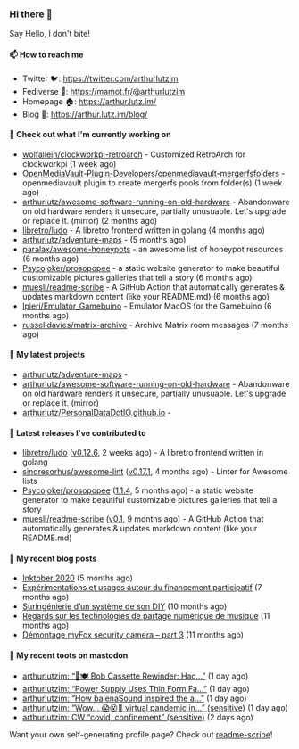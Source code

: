### Hi there 👋

Say Hello, I don't bite!

#### 📫 How to reach me

- Twitter 🐦: https://twitter.com/arthurlutzim
- Fediverse 🐘: https://mamot.fr/@arthurlutzim
- Homepage 🏠: https://arthur.lutz.im/
- Blog 📰: https://arthur.lutz.im/blog/

#### 👷 Check out what I'm currently working on

- [wolfallein/clockworkpi-retroarch](https://github.com/wolfallein/clockworkpi-retroarch) - Customized RetroArch for clockworkpi (1 week ago)
- [OpenMediaVault-Plugin-Developers/openmediavault-mergerfsfolders](https://github.com/OpenMediaVault-Plugin-Developers/openmediavault-mergerfsfolders) - openmediavault plugin to create mergerfs pools from folder(s) (1 week ago)
- [arthurlutz/awesome-software-running-on-old-hardware](https://github.com/arthurlutz/awesome-software-running-on-old-hardware) - Abandonware on old hardware renders it unsecure, partially unusuable. Let&#39;s upgrade or replace it. (mirror) (2 months ago)
- [libretro/ludo](https://github.com/libretro/ludo) - A libretro frontend written in golang (4 months ago)
- [arthurlutz/adventure-maps](https://github.com/arthurlutz/adventure-maps) -  (5 months ago)
- [paralax/awesome-honeypots](https://github.com/paralax/awesome-honeypots) - an awesome list of honeypot resources (6 months ago)
- [Psycojoker/prosopopee](https://github.com/Psycojoker/prosopopee) - a static website generator to make beautiful customizable pictures galleries that tell a story (6 months ago)
- [muesli/readme-scribe](https://github.com/muesli/readme-scribe) - A GitHub Action that automatically generates &amp; updates markdown content (like your README.md) (6 months ago)
- [lpieri/Emulator_Gamebuino](https://github.com/lpieri/Emulator_Gamebuino) - Emulator MacOS for the Gamebuino (6 months ago)
- [russelldavies/matrix-archive](https://github.com/russelldavies/matrix-archive) - Archive Matrix room messages (7 months ago)

#### 🌱 My latest projects

- [arthurlutz/adventure-maps](https://github.com/arthurlutz/adventure-maps) - 
- [arthurlutz/awesome-software-running-on-old-hardware](https://github.com/arthurlutz/awesome-software-running-on-old-hardware) - Abandonware on old hardware renders it unsecure, partially unusuable. Let&#39;s upgrade or replace it. (mirror)
- [arthurlutz/PersonalDataDotIO.github.io](https://github.com/arthurlutz/PersonalDataDotIO.github.io) - 

#### 🔭 Latest releases I've contributed to

- [libretro/ludo](https://github.com/libretro/ludo) ([v0.12.6](https://github.com/libretro/ludo/releases/tag/v0.12.6), 2 weeks ago) - A libretro frontend written in golang
- [sindresorhus/awesome-lint](https://github.com/sindresorhus/awesome-lint) ([v0.17.1](https://github.com/sindresorhus/awesome-lint/releases/tag/v0.17.1), 4 months ago) - Linter for Awesome lists
- [Psycojoker/prosopopee](https://github.com/Psycojoker/prosopopee) ([1.1.4](https://github.com/Psycojoker/prosopopee/releases/tag/1.1.4), 5 months ago) - a static website generator to make beautiful customizable pictures galleries that tell a story
- [muesli/readme-scribe](https://github.com/muesli/readme-scribe) ([v0.1](https://github.com/muesli/readme-scribe/releases/tag/v0.1), 9 months ago) - A GitHub Action that automatically generates &amp; updates markdown content (like your README.md)

#### 📜 My recent blog posts

- [Inktober 2020](https://arthur.lutz.im/blog/2020/11/09/inktober-2020/) (5 months ago)
- [Expérimentations et usages autour du financement participatif](https://arthur.lutz.im/blog/2020/09/21/experimentations-et-usages-autour-du-financement-participatif/) (7 months ago)
- [Suringénierie d’un système de son DIY](https://arthur.lutz.im/blog/2020/06/01/suringenierie-dun-systeme-de-son-diy/) (10 months ago)
- [Regards sur les technologies de partage numérique de musique](https://arthur.lutz.im/blog/2020/05/23/regards-sur-les-technologies-de-partage-numerique-de-musique/) (11 months ago)
- [Démontage myFox security camera – part 3](https://arthur.lutz.im/blog/2020/04/28/demontage-myfox-security-camera-part-3/) (11 months ago)

#### 🐘 My recent toots on mastodon

- [arthurlutzim: “🧼🍽️ Bob Cassette Rewinder: Hac…”](https://mamot.fr/@arthurlutzim/106105107162146878) (1 day ago)
- [arthurlutzim: “Power Supply Uses Thin Form Fa…”](https://mamot.fr/@arthurlutzim/106105026747252704) (1 day ago)
- [arthurlutzim: “How balenaSound inspired the a…”](https://mamot.fr/@arthurlutzim/106104884674442307) (1 day ago)
- [arthurlutzim: “Wow... 😱😵💉 virtual pandemic in…” (sensitive)](https://mamot.fr/@arthurlutzim/106104031888013859) (1 day ago)
- [arthurlutzim: CW “covid, confinement” (sensitive)](https://mamot.fr/@arthurlutzim/106097432062578145) (2 days ago)

Want your own self-generating profile page? Check out [readme-scribe](https://github.com/muesli/readme-scribe)!
